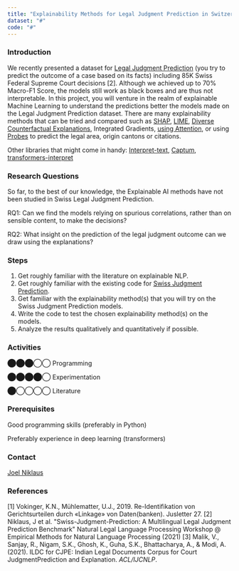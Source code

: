 ```yaml
---
title: "Explainability Methods for Legal Judgment Prediction in Switzerland"
dataset: "#"
code: "#"
---
```


### Introduction

We recently presented a dataset for [Legal Judgment Prediction](https://github.com/joelniklaus/swissjudgementprediction) (you try to predict the outcome of a case based on its facts) including 85K Swiss Federal Supreme Court decisions \[2\]. Although we achieved up to 70% Macro-F1 Score, the models still work as black boxes and are thus not interpretable. In this project, you will venture in the realm of explainable Machine Learning to understand the predictions better the models made on the Legal Judgment Prediction dataset. There are many explainability methods that can be tried and compared such as [SHAP](https://github.com/slundberg/shap), [LIME](https://github.com/marcotcr/lime/issues/356), [Diverse Counterfactual Explanations](https://github.com/interpretml/DiCE), Integrated Gradients, [using Attention](https://medium.com/analytics-vidhya/explainability-of-bert-through-attention-7dbbab8a7062), or using [Probes](https://youtu.be/HJn-OTNLnoE) to predict the legal area, origin cantons or citations.

Other libraries that might come in handy: [Interpret-text](https://github.com/interpretml/interpret-text), [Captum](https://captum.ai/), [transformers-interpret](https://github.com/cdpierse/transformers-interpret)

### Research Questions

So far, to the best of our knowledge, the Explainable AI methods have not been studied in Swiss Legal Judgment Prediction.

RQ1: Can we find the models relying on spurious correlations, rather than on sensible content, to make the decisions?

RQ2: What insight on the prediction of the legal judgment outcome can we draw using the explanations?

### Steps

1.  Get roughly familiar with the literature on explainable NLP.
2.  Get roughly familiar with the existing code for [Swiss Judgment Prediction](https://github.com/joelniklaus/swissjudgementprediction).
3.  Get familiar with the explainability method(s) that you will try on the Swiss Judgment Prediction models.
4.  Write the code to test the chosen explainability method(s) on the models.
5.  Analyze the results qualitatively and quantitatively if possible.

### Activities

⬤⬤⬤◯◯ Programming

⬤⬤⬤⬤◯ Experimentation

⬤◯◯◯◯ Literature

### Prerequisites

Good programming skills (preferably in Python)

Preferably experience in deep learning (transformers)

### Contact

[Joel Niklaus](https://www.digitale-nachhaltigkeit.unibe.ch/about_us/persons/niklaus_joel/index_eng.html)

### References

\[1\] Vokinger, K.N., Mühlematter, U.J., 2019. Re-Identifikation von Gerichtsurteilen durch «Linkage» von Daten(banken). Jusletter 27.
\[2\] Niklaus, J et al. "Swiss-Judgment-Prediction: A Multilingual Legal Judgment Prediction Benchmark" Natural Legal Language Processing Workshop @ Empirical Methods for Natural Language Processing (2021)
\[3\] Malik, V., Sanjay, R., Nigam, S.K., Ghosh, K., Guha, S.K., Bhattacharya, A., & Modi, A. (2021). ILDC for CJPE: Indian Legal Documents Corpus for Court JudgmentPrediction and Explanation. _ACL/IJCNLP_.